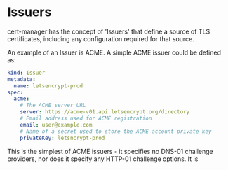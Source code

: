# Issuers

cert-manager has the concept of 'Issuers' that define a source of TLS
certificates, including any configuration required for that source.

An example of an Issuer is ACME. A simple ACME issuer could be defined as:

```yaml
kind: Issuer
metadata:
  name: letsencrypt-prod
spec:
  acme:
    # The ACME server URL
    server: https://acme-v01.api.letsencrypt.org/directory
    # Email address used for ACME registration
    email: user@example.com
    # Name of a secret used to store the ACME account private key
    privateKey: letsncrypt-prod
```

This is the simplest of ACME issuers - it specifies no DNS-01 challenge
providers, nor does it specify any HTTP-01 challenge options. It is